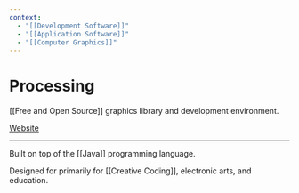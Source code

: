```yaml
---
context:
  - "[[Development Software]]"
  - "[[Application Software]]"
  - "[[Computer Graphics]]"
---
```


# Processing

[[Free and Open Source]] graphics library and development environment.

[Website](https://processing.org/)

---

Built on top of the [[Java]] programming language.

Designed for primarily for [[Creative Coding]], electronic arts, and education.
